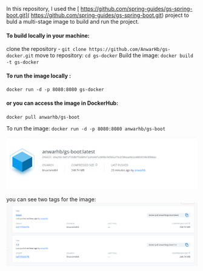 In this repository, I used the [ https://github.com/spring-guides/gs-spring-boot.git]( https://github.com/spring-guides/gs-spring-boot.git) project to buld a multi-stage image to build and run the project.

#### To build locally in your machine:
clone the repository - 
`git clone https://github.com/AnwarHb/gs-docker.git`
move to repository:
`cd gs-docker`
Build the image:
`docker build -t gs-docker`
#### To run the image locally :
`docker run -d -p 8080:8080 gs-docker`

#### or you can access the image in DockerHub:
`docker pull anwarhb/gs-boot`

To run the image:
`docker run -d -p 8080:8080 anwarhb/gs-boot`

[![](https://github.com/AnwarHb/gs-docker/blob/main/docker_latest.png?raw=true)](https://github.com/AnwarHb/gs-docker/blob/main/docker_latest.png?raw=true)

you can see two tags for the image:
[![](https://github.com/AnwarHb/gs-docker/blob/main/docker_tags.png?raw=true)](https://github.com/AnwarHb/gs-docker/blob/main/docker_tags.png?raw=true)

